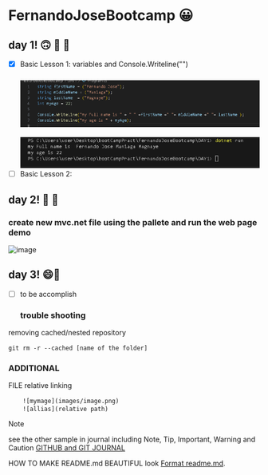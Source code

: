 # FernandoJoseBootcamp :grinning:

## **day 1!** :upside_down_face: :poop: :banana:

- [X] Basic Lesson 1: variables and Console.Writeline("") 
     ### ![codename](images/printNamecode.png)
     ![printname](images/outputName.png)
- [ ] Basic Lesson 2:

## **day 2!** :baby: :ninja:
  ### create new mvc.net file using the pallete and run the web page demo
![image](https://github.com/Fernaniii/FernandoJoseBootcamp/assets/145454557/d939cce0-21ac-45d1-b15b-278102ee9ad1)

## **day 3!** :smile::knife:
- [ ] to be accomplish


  ### trouble shooting
removing cached/nested repository
```
git rm -r --cached [name of the folder]

```
  ### ADDITIONAL
FILE relative linking 
```
    ![mymage](images/image.png)
    ![allias](relative path)
```

> [!NOTE]
>see the other sample in journal including Note, Tip, Important, Warning and Caution
>[GITHUB and GIT JOURNAL](journal.md)


   HOW TO MAKE README.md BEAUTIFUL look [Format readme.md](https://docs.github.com/en/get-started/writing-on-github/getting-started-with-writing-and-formatting-on-github/basic-writing-and-formatting-syntax).


